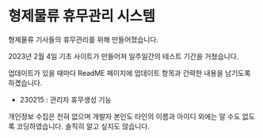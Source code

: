 # 형제물류 휴무관리 시스템

형제물류 기사들의 휴무관리를 위해 만들어졌습니다. 

2023년 2월 4일 기초 사이트가 만들어져 일주일간의 테스트 기간을 거쳤습니다.

업데이트가 있을 때마다 ReadME 페이지에 업데이트 항목과 간략한 내용을 남기도록 하곘습니다.

* 230215 : 관리자 휴무생성 기능 

개인정보 수집은 전혀 없으며 개발자 본인도 타인의 이름과 아이디 외에는 알 수도 없도록 코딩하였습니다.
솔직히 알고 싶지도 않습니다.

